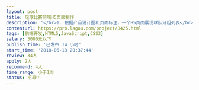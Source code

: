```yaml
---                
layout: post       
title: 足球比赛前端H5页面制作           
description: '</br>1. 根据产品设计图和页面标注，一个H5页面展现球队分组列表</br>2. 完成后按产品需求做必要的布局调整</br>3. 只实现静态页面效果(个别页面内滑动控件使用现成的js)</br>4. 适配主流安卓+iOS屏幕</br>5. HTML+CSS代码风格良好、结构合理，便于开发工程师实现程序</br>'     
contenturl: https://pro.lagou.com/project/8425.html      
tags: [前端开发,HTML5,JavaScript,CSS3]            
salary: 3000元以下          
publish_time: '已发布 14 小时'         
start_time: '2018-06-13 20:37:44'           
review: 34人                   
apply: 2人                   
recommend: 4人                   
time_range: 小于1周              
status: 招募中                  
---                 
```

